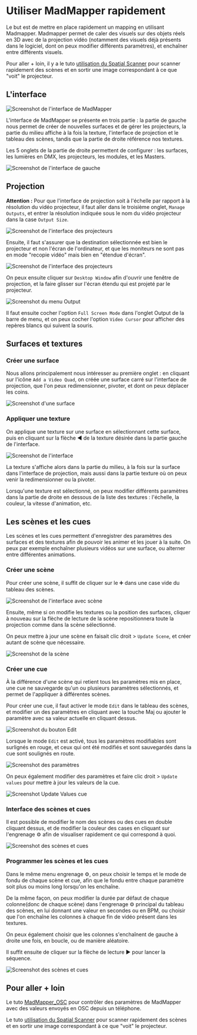 # Utiliser MadMapper rapidement

Le but est de mettre en place rapidement un mapping en utilisant Madmapper. Madmapper permet de caler des visuels sur des objets réels en 3D avec de la projection vidéo (notamment des visuels déjà présents dans le logiciel, dont on peux modifier différents paramètres), et enchaîner entre différents visuels.

Pour aller + loin, il y a le tuto [utilisation du Spatial Scanner](https://github.com/LucieMrc/MadMapper-SpatialScanner-Tuto) pour scanner rapidement des scènes et en sortir une image correspondant à ce que "voit" le projecteur.

## L'interface

![Screenshot de l'interface de MadMapper](./images/screen1.png)

L'interface de MadMapper se présente en trois partie : la partie de gauche nous permet de créer de nouvelles surfaces et de gérer les projecteurs, la partie du milieu affiche à la fois la texture, l'interface de projection et le tableau des scènes, tandis que la partie de droite référence nos textures.

Les 5 onglets de la partie de droite permettent de configurer : les surfaces, les lumières en DMX, les projecteurs, les modules, et les Masters.

![Screenshot de l'interface de gauche](./images/screen2.png)

## Projection

**Attention :** Pour que l'interface de projection soit à l'échelle par rapport à la résolution du vidéo projecteur, il faut aller dans le troisième onglet, `Manage Outputs`, et entrer la résolution indiquée sous le nom du vidéo projecteur dans la case `Output Size`.

![Screenshot de l'interface des projecteurs](./images/screen2_1.png)

Ensuite, il faut s'assurer que la destination sélectionnée est bien le projecteur et non l'écran de l'ordinateur, et que les moniteurs ne sont pas en mode "recopie vidéo" mais bien en "étendue d'écran".

![Screenshot de l'interface des projecteurs](./images/screen2_2.png)

On peux ensuite cliquer sur `Desktop Window` afin d'ouvrir une fenêtre de projection, et la faire glisser sur l'écran étendu qui est projeté par le projecteur.

![Screenshot du menu Output](./images/screen2_3.png)

Il faut ensuite cocher l'option `Full Screen Mode` dans l'onglet Output de la barre de menu, et on peux cocher l'option `Video Cursor` pour afficher des repères blancs qui suivent la souris.

## Surfaces et textures

### Créer une surface

Nous allons principalement nous intéresser au première onglet : en cliquant sur l'icône `Add a Video Quad`, on créée une surface carré sur l'interface de projection, que l'on peux redimensionner, pivoter, et dont on peux déplacer les coins.

![Screenshot d'une surface](./images/screen3.png)

### Appliquer une texture

On applique une texture sur une surface en sélectionnant cette surface, puis en cliquant sur la flèche ◀️ de la texture désirée dans la partie gauche de l'interface.

![Screenshot de l'interface](./images/screen4.png)

La texture s'affiche alors dans la partie du milieu, à la fois sur la surface dans l'interface de projection, mais aussi dans la partie texture où on peux venir la redimensionner ou la pivoter.

Lorsqu'une texture est sélectionné, on peux modifier différents paramètres dans la partie de droite en dessous de la liste des textures : l'échelle, la couleur, la vitesse d'animation, etc.

## Les scènes et les cues

Les scènes et les cues permettent d'enregistrer des paramètres des surfaces et des textures afin de pouvoir les animer et les jouer à la suite. On peux par exemple enchaîner plusieurs vidéos sur une surface, ou alterner entre différentes animations.

### Créer une scène

Pour créer une scène, il suffit de cliquer sur le ➕ dans une case vide du tableau des scènes.

![Screenshot de l'interface avec scène](./images/screen5.png)

Ensuite, même si on modifie les textures ou la position des surfaces, cliquer à nouveau sur la flèche de lecture de la scène repositionnera toute la projection comme dans la scène sélectionné.

On peux mettre à jour une scène en faisait clic droit > `Update Scene`, et créer autant de scène que nécessaire. 

![Screenshot de la scène](./images/screen6.png)

### Créer une cue

À la différence d'une scène qui retient tous les paramètres mis en place, une cue ne sauvegarde qu'un ou plusieurs paramètres sélectionnés, et permet de l'appliquer à différentes scènes.

Pour créer une cue, il faut activer le mode `Edit` dans le tableau des scènes, et modifier un des paramètres en cliquant avec la touche Maj ou ajouter le paramètre avec sa valeur actuelle en cliquant dessus.

![Screenshot du bouton Edit](./images/screen7.png)

Lorsque le mode `Edit` est activé, tous les paramètres modifiables sont surlignés en rouge, et ceux qui ont été modifiés et sont sauvegardés dans la cue sont soulignés en route.

![Screenshot des paramètres](./images/screen8.png)

On peux également modifier des paramètres et faire clic droit > `Update values` pour mettre à jour les valeurs de la cue.

![Screenshot Update Values cue](./images/screen9.png)

### Interface des scènes et cues

Il est possible de modifier le nom des scènes ou des cues en double cliquant dessus, et de modifier la couleur des cases en cliquant sur l'engrenage ⚙️ afin de visualiser rapidement ce qui correspond à quoi.

![Screenshot des scènes et cues](./images/screen10.png)

### Programmer les scènes et les cues

Dans le même menu engrenage ⚙️, on peux choisir le temps et le mode de fondu de chaque scène et cue, afin que le fondu entre chaque paramètre soit plus ou moins long lorsqu'on les enchaîne.

De la même façon, on peux modifier la durée par défaut de chaque colonne(donc de chaque scène) dans l'engrenage ⚙️ principal du tableau des scènes, en lui donnant une valeur en secondes ou en BPM, ou choisir que l'on enchaîne les colonnes à chaque fin de vidéo présent dans les textures.

On peux également choisir que les colonnes s'enchaînent de gauche à droite une fois, en boucle, ou de manière aléatoire.

Il suffit ensuite de cliquer sur la flèche de lecture ▶️ pour lancer la séquence.

![Screenshot des scènes et cues](./images/screen11.png)


## Pour aller + loin

Le tuto [MadMapper_OSC](https://github.com/LucieMrc/MadMapper_OSC) pour contrôler des paramètres de MadMapper avec des valeurs envoyés en OSC depuis un téléphone.

Le tuto [utilisation du Spatial Scanner](https://github.com/LucieMrc/MadMapper-SpatialScanner-Tuto) pour scanner rapidement des scènes et en sortir une image correspondant à ce que "voit" le projecteur.